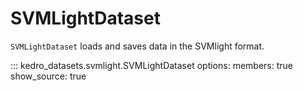 # SVMLightDataset

`SVMLightDataset` loads and saves data in the SVMlight format.

::: kedro_datasets.svmlight.SVMLightDataset
    options:
        members: true
        show_source: true
